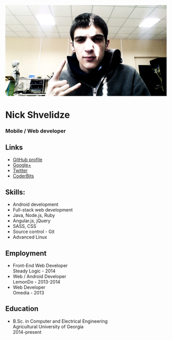 ![](img/mugshot.jpg)

# Nick Shvelidze
### Mobile / Web developer

## Links
- [GitHub profile](https://github.com/shvelo)
- [Google+](https://plus.google.com/+NickShvelidze)
- [Twitter](https://twitter.com/shvelo96)
- [CoderBits](https://coderbits.com/shvelo)

## Skills:
- Android development
- Full-stack web development
- Java, Node.js, Ruby
- Angular.js, jQuery
- SASS, CSS
- Source control - Git
- Advanced Linux

## Employment
- Front-End Web Developer  
Steady Logic - 2014
- Web / Android Developer  
LemonDo - 2013-2014
- Web Developer  
Omedia - 2013

## Education
- B.Sc. in Computer and Electrical Engineering  
Agricultural University of Georgia  
2014-present